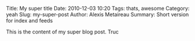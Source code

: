 Title: My super title
Date: 2010-12-03 10:20
Tags: thats, awesome
Category: yeah
Slug: my-super-post
Author: Alexis Metaireau
Summary: Short version for index and feeds

This is the content of my super blog post. Truc
